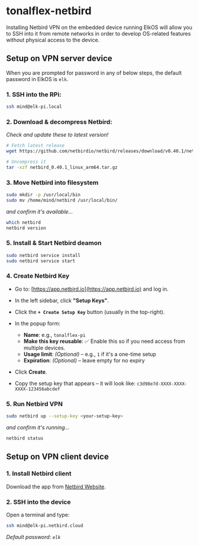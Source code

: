 # tonalflex-netbird

Installing Netbird VPN on the embedded device running ElkOS will allow you to SSH into it from remote networks in order to develop OS-related features without physical access to the device.

## Setup on VPN server device

When you are prompted for password in any of below steps, the default password in ElkOS is `elk`.

### 1. SSH into the RPi:

```sh
ssh mind@elk-pi.local
```

### 2. Download & decompress Netbird:

_Check and update these to latest version!_

```sh
# Fetch latest release
wget https://github.com/netbirdio/netbird/releases/download/v0.40.1/netbird_0.40.1_linux_arm64.tar.gz

# Uncompress it
tar -xzf netbird_0.40.1_linux_arm64.tar.gz
```

### 3. Move Netbird into filesystem

```sh
sudo mkdir -p /usr/local/bin
sudo mv /home/mind/netbird /usr/local/bin/
```

_and confirm it's available..._

```sh
which netbird
netbird version
```

### 5. Install & Start Netbird deamon

```sh
sudo netbird service install
sudo netbird service start
```

### 4. Create Netbird Key

- Go to: [https://app.netbird.io](https://app.netbird.io) and log in.

- In the left sidebar, click **"Setup Keys"**.

- Click the **`+ Create Setup Key`** button (usually in the top-right).

- In the popup form:

  - **Name**: e.g., `tonalflex-pi`
  - **Make this key reusable**: ✅ Enable this so if you need access from multiple devices.
  - **Usage limit**: _(Optional)_ – e.g., `1` if it's a one-time setup
  - **Expiration**: _(Optional)_ – leave empty for no expiry

- Click **Create**.

- Copy the setup key that appears – it will look like: `c3d98e7d-XXXX-XXXX-XXXX-123456abcdef`

### 5. Run Netbird VPN

```sh
sudo netbird up --setup-key <your-setup-key>
```

_and confirm it's running..._

```sh
netbird status
```

## Setup on VPN client device

### 1. Install Netbird client

Download the app from [Netbird Website](https://app.netbird.io/install).

### 2. SSH into the device

Open a terminal and type:

```sh
ssh mind@elk-pi.netbird.cloud
```

_Default password: `elk`_
